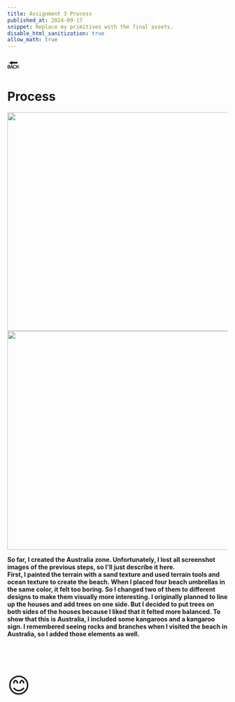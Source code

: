 ```yaml
---
title: Assignment 3 Process
published_at: 2024-09-17
snippet: Replace my primitives with the final assets.
disable_html_sanitization: true
allow_math: true
---
```



<a href="https://julienoh000-dms1-blog-83.deno.dev/" style="text-decoration: none; color: black;"><span style="font-size: 30px;">🔙</span></a>


# Process

<img src="auspro1.png" width="800" height="500">
<img src="auspro2.png" width="800" height="500">



**So far, I created the Australia zone. Unfortunately, I lost all screenshot images of the previous steps, so I'll just describe it here. <br> First, I painted the terrain with a sand texture and used terrain tools and ocean texture to create the beach. When I placed four beach umbrellas in the same color, it felt too boring. So I changed two of them to different designs to make them visually more interesting. I originally planned to line up the houses and add trees on one side. But I decided to put trees on both sides of the houses because I liked that it felted more balanced. To show that this is Australia, I included some kangaroos and a kangaroo sign. I remembered seeing rocks and branches when I visited the beach in Australia, so I added those elements as well.**

<br>
<br>
<br>


<span style="font-size: 50px;">😊</span>